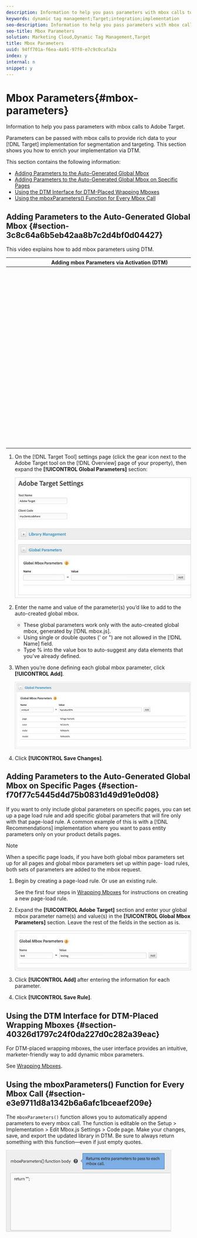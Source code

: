 ```yaml
---
description: Information to help you pass parameters with mbox calls to Adobe Target.
keywords: dynamic tag management;Target;integration;implementation
seo-description: Information to help you pass parameters with mbox calls to Adobe Target.
seo-title: Mbox Parameters
solution: Marketing Cloud,Dynamic Tag Management,Target
title: Mbox Parameters
uuid: 94ff701a-f6ea-4a91-97f0-e7c9c0cafa2a
index: y
internal: n
snippet: y
---
```


# Mbox Parameters{#mbox-parameters}

Information to help you pass parameters with mbox calls to Adobe Target.

Parameters can be passed with mbox calls to provide rich data to your [!DNL Target] implementation for segmentation and targeting. This section shows you how to enrich your implementation via DTM.

This section contains the following information:

* [Adding Parameters to the Auto-Generated Global Mbox](../../../adobe-target-tool/configure-target-tool/mboxes/mbox-parameters.md#section-3c8c64a6b5eb42aa8b7c2d4bf0d04427) 
* [Adding Parameters to the Auto-Generated Global Mbox on Specific Pages](../../../adobe-target-tool/configure-target-tool/mboxes/mbox-parameters.md#section-f70f77c5445d4d75b0831d49d91e0d08) 
* [Using the DTM Interface for DTM-Placed Wrapping Mboxes](../../../adobe-target-tool/configure-target-tool/mboxes/mbox-parameters.md#section-40326d1797c24f0da227d0c282a39eac) 
* [Using the mboxParameters() Function for Every Mbox Call](../../../adobe-target-tool/configure-target-tool/mboxes/mbox-parameters.md#section-e3e9711d8a1342b6a6afc1bceaef209e)

## Adding Parameters to the Auto-Generated Global Mbox {#section-3c8c64a6b5eb42aa8b7c2d4bf0d04427}

This video explains how to add mbox parameters using DTM.

<table id="table_C56F4BE9B867463380013C584D97DAD2"> 
 <thead> 
  <tr> 
   <th class="entry" colspan="2"> Adding mbox Parameters via Activation (DTM) </th> 
   <th colname="col3" class="entry"> 4:25 </th> 
  </tr>
 </thead>
 <tbody> 
  <tr> 
   <td colspan="2"> <p> 
     <div class="video-iframe"> 
      <iframe src="" frameborder="0" webkitallowfullscreen="true" mozallowfullscreen="true" oallowfullscreen="true" msallowfullscreen="true" allowfullscreen="allowfullscreen" scrolling="no" width="550" height="345"></iframe>
     </div> </p> </td> 
   <td colname="col3"> <p> 
     <ul id="ul_B17C3EFA4B664415AE0159E418FF45C4"> 
      <li id="li_916224D2105348BE93D60015B2F43D4F">Map a static name/value pair to a parameter or profile parameter in the target-global-mbox </li> 
      <li id="li_0FED234A3A054DEAB62C4F58BAB47F7F">understand the basics of a data element </li> 
      <li id="li_6C4D1871E45D40118D7D9D4DF81547B5">Map a dynamic data element value to a parameter or profile parameter in the target-global-mbox </li> 
     </ul> </p> </td> 
  </tr> 
 </tbody> 
</table>

1. On the [!DNL Target Tool] settings page (click the gear icon next to the Adobe Target tool on the [!DNL Overview] page of your property), then expand the **[!UICONTROL Global Parameters]** section:

   ![](assets/target_settings.png)

1. Enter the name and value of the parameter(s) you’d like to add to the auto-created global mbox.

    * These global parameters work only with the auto-created global mbox, generated by [!DNL mbox.js]. 
    * Using single or double quotes (' or ") are not allowed in the [!DNL Name] field. 
    * Type % into the value box to auto-suggest any data elements that you’ve already defined.

1. When you’re done defining each global mbox parameter, click **[!UICONTROL Add]**.

   ![](assets/global_params.png)

1. Click **[!UICONTROL Save Changes]**.

## Adding Parameters to the Auto-Generated Global Mbox on Specific Pages {#section-f70f77c5445d4d75b0831d49d91e0d08}

If you want to only include global parameters on specific pages, you can set up a page load rule and add specific global parameters that will fire only with that page-load rule. A common example of this is with a [!DNL Recommendations] implementation where you want to pass entity parameters only on your product details pages.

>[!NOTE]
>
>When a specific page loads, if you have both global mbox parameters set up for all pages and global mbox parameters set up within page- load rules, both sets of parameters are added to the mbox request.

1. Begin by creating a page-load rule. Or use an existing rule.

   See the first four steps in [Wrapping Mboxes](../../../adobe-target-tool/configure-target-tool/mboxes/wrapping-mboxes.md#concept-2820db4642684528a4f24a35a79c362e) for instructions on creating a new page-load rule. 

1. Expand the **[!UICONTROL Adobe Target]** section and enter your global mbox parameter name(s) and value(s) in the **[!UICONTROL Global Mbox Parameters]** section. Leave the rest of the fields in the section as is.

   ![](assets/global_mbox_params.png)

1. Click **[!UICONTROL Add]** after entering the information for each parameter. 
1. Click **[!UICONTROL Save Rule]**.

## Using the DTM Interface for DTM-Placed Wrapping Mboxes {#section-40326d1797c24f0da227d0c282a39eac}

For DTM-placed wrapping mboxes, the user interface provides an intuitive, marketer-friendly way to add dynamic mbox parameters.

See [Wrapping Mboxes](../../../adobe-target-tool/configure-target-tool/mboxes/wrapping-mboxes.md#concept-2820db4642684528a4f24a35a79c362e).

## Using the mboxParameters() Function for Every Mbox Call {#section-e3e9711d8a1342b6a6afc1bceaef209e}

The `mboxParameters()` function allows you to automatically append parameters to every mbox call. The function is editable on the Setup > Implementation > Edit Mbox.js Settings > Code page. Make your changes, save, and export the updated library in DTM. Be sure to always return something with this function—even if just empty quotes.

![](assets/parems.png)

